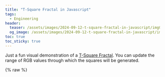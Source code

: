 ```yaml
---
title: "T-Square Fractal in Javascript"
tags:
  - Engineering
header:
  teaser: /assets/images/2024-09-12-t-square-fractal-in-javascript/img01.png
  og_image: /assets/images/2024-09-12-t-square-fractal-in-javascript/img01.png
toc: true
toc_sticky: true
---
```


Just a fun visual demonstration of a [T-Square Fractal](https://en.wikipedia.org/wiki/T-square_(fractal)). You can update the range of RGB values through which the squares will be generated.

{% raw %}
<head>
    <title>T-Square Fractal</title>
    <style>

        canvas {
            background-color: white;
            margin-top: 20px;
            border: 1px solid black;
        }

        .controls {
            text-align: center;
            margin-bottom: 20px;
        }

        .color-slider {
            display: flex;
            justify-content: center;
            align-items: center;
            margin: 10px 0;
        }

        .slider-container {
            width: 300px;
            position: relative;
        }

        .slider {
            width: 100%;
        }

        .slider-label {
            width: 60px;
        }

        .range-label {
            margin-left: 10px;
            width: 100px;
        }
    </style>
</head>
<body>
    <div class="controls">
        <!-- Sliders for Red -->
        <div class="color-slider">
            <label class="slider-label">R:</label>
            <div class="slider-container">
                <input type="range" id="minR" class="slider" value="10" min="0" max="255">
                <input type="range" id="maxR" class="slider" value="20" min="0" max="255">
            </div>
            <span class="range-label" id="rangeR">10 - 20</span>
        </div>

        <!-- Sliders for Green -->
        <div class="color-slider">
            <label class="slider-label">G:</label>
            <div class="slider-container">
                <input type="range" id="minG" class="slider" value="30" min="0" max="255">
                <input type="range" id="maxG" class="slider" value="30" min="0" max="255">
            </div>
            <span class="range-label" id="rangeG">30 - 30</span>
        </div>

        <!-- Sliders for Blue -->
        <div class="color-slider">
            <label class="slider-label">B:</label>
            <div class="slider-container">
                <input type="range" id="minB" class="slider" value="50" min="0" max="255">
                <input type="range" id="maxB" class="slider" value="190" min="0" max="255">
            </div>
            <span class="range-label" id="rangeB">50 - 190</span>
        </div>

        <button id="updateColors">Update Colour Range</button>
    </div>

    <canvas id="fractalCanvas" width="640" height="640" style="display: block; margin: 0 auto;"></canvas>

    <script>
        const canvas = document.getElementById('fractalCanvas');
        const ctx = canvas.getContext('2d');
        const width = canvas.width;
        const height = canvas.height;
        const minSquareSize = 4;
        let squaresToDraw = [];
        let running = true;

        // Get slider elements and range labels
        const minR = document.getElementById('minR');
        const maxR = document.getElementById('maxR');
        const minG = document.getElementById('minG');
        const maxG = document.getElementById('maxG');
        const minB = document.getElementById('minB');
        const maxB = document.getElementById('maxB');

        const rangeR = document.getElementById('rangeR');
        const rangeG = document.getElementById('rangeG');
        const rangeB = document.getElementById('rangeB');

        // Ensure min slider can't exceed max and vice versa
        function updateSliderLimits(minSlider, maxSlider, rangeLabel) {
            if (parseInt(minSlider.value) > parseInt(maxSlider.value)) {
                maxSlider.value = minSlider.value;
            }
            if (parseInt(maxSlider.value) < parseInt(minSlider.value)) {
                minSlider.value = maxSlider.value;
            }
            rangeLabel.textContent = `${minSlider.value} - ${maxSlider.value}`;
        }

        // Add event listeners to handle slider changes
        minR.addEventListener('input', () => updateSliderLimits(minR, maxR, rangeR));
        maxR.addEventListener('input', () => updateSliderLimits(minR, maxR, rangeR));

        minG.addEventListener('input', () => updateSliderLimits(minG, maxG, rangeG));
        maxG.addEventListener('input', () => updateSliderLimits(minG, maxG, rangeG));

        minB.addEventListener('input', () => updateSliderLimits(minB, maxB, rangeB));
        maxB.addEventListener('input', () => updateSliderLimits(minB, maxB, rangeB));

        // Get the user input for RGB ranges
        function getRGBRange() {
            return {
                minR: parseInt(minR.value),
                maxR: parseInt(maxR.value),
                minG: parseInt(minG.value),
                maxG: parseInt(maxG.value),
                minB: parseInt(minB.value),
                maxB: parseInt(maxB.value),
            };
        }

        // Generate a random color within the specified range
        function getRandomColor(rgbRange) {
            const R = Math.floor(Math.random() * (rgbRange.maxR - rgbRange.minR + 1)) + rgbRange.minR;
            const G = Math.floor(Math.random() * (rgbRange.maxG - rgbRange.minG + 1)) + rgbRange.minG;
            const B = Math.floor(Math.random() * (rgbRange.maxB - rgbRange.minB + 1)) + rgbRange.minB;
            return `rgb(${R}, ${G}, ${B})`;
        }

        // Progressive draw queue
        function queueSquare(x, y, size) {
            if (size >= minSquareSize && running) {
                squaresToDraw.push({ x, y, size });

                const newSize = size / 2;
                queueSquare(x - newSize / 2, y - newSize / 2, newSize);
                queueSquare(x + size - newSize / 2, y - newSize / 2, newSize);
                queueSquare(x - newSize / 2, y + size - newSize / 2, newSize);
                queueSquare(x + size - newSize / 2, y + size - newSize / 2, newSize);
            }
        }

        // Draw each square progressively from the queue
        function drawNextSquare(rgbRange) {
            if (squaresToDraw.length > 0 && running) {
                const { x, y, size } = squaresToDraw.shift();
                ctx.fillStyle = getRandomColor(rgbRange);
                ctx.fillRect(x, y, size, size);

                requestAnimationFrame(() => drawNextSquare(rgbRange));
            } else if (running) {
                queueSquare(width / 2 - 100, height / 2 - 100, 200);  // Reset the fractal when finished
            }
        }

        // Start or reset the fractal drawing
        function startFractal() {
            ctx.clearRect(0, 0, width, height);

            const rgbRange = getRGBRange();
            squaresToDraw = [];
            queueSquare(width / 2 - 100, height / 2 - 100, 200);

            drawNextSquare(rgbRange);
        }

        // Handle the update button to reset with new colors
        document.getElementById('updateColors').addEventListener('click', () => {
            startFractal();  // Restart the fractal with updated color ranges
        });

        // Start the fractal initially
        startFractal();
    </script>
</body>
{% endraw %}

